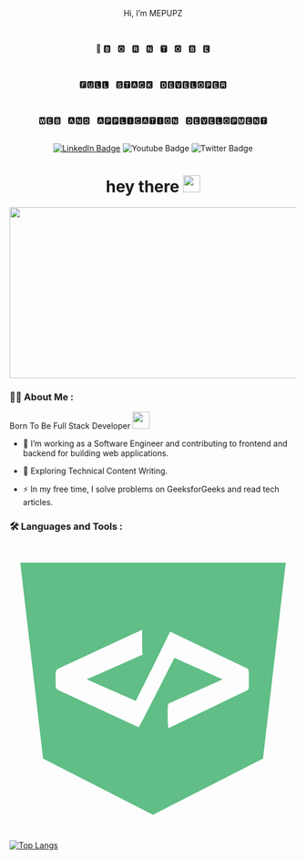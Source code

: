 <link rel="stylesheet" href="devicon.min.css">

<p align="center">Hi, I’m MEPUPZ</p></br/>
<p align="center">👀 🅱 &nbsp;&nbsp;🅾 &nbsp;&nbsp;🆁 &nbsp;&nbsp;🅽 &nbsp;&nbsp;🆃 &nbsp;&nbsp;🅾 &nbsp;&nbsp;🅱 &nbsp;&nbsp;🅴</p></br/>
<p align="center">🅵🆄🅻🅻 &nbsp; 🆂🆃🅰🅲🅺 &nbsp; 🅳🅴🆅🅴🅻🅾🅿🅴🆁</p></br/>
<p align="center">🆆🅴🅱 &nbsp; 🅰🅽🅳 &nbsp; 🅰🅿🅿🅻🅸🅲🅰🆃🅸🅾🅽 &nbsp; 🅳🅴🆅🅴🅻🅾🅿🅼🅴🅽🆃</p></br/>
<!-- <p align="center">I’m looking to collaborate on 🆆 &nbsp; 🅾 &nbsp; 🅽 &nbsp; 🅶 &nbsp; 🅽 &nbsp; 🅰 &nbsp; 🅸</p></br/> -->

<!-- <a href="www.linkedin.com/in/mepupzzx" target="_blank">
  <img src="https://img.shields.io/badge/LinkedIn-blue?logo=linkedin&logoColor=white" />
 </a>
 <br/> -->
 
 <div id="badges" align="center">
  <a href="www.linkedin.com/in/mepupzzx" target="_blank"><img src="https://img.shields.io/badge/LinkedIn-blue?style=for-the-badge&logo=linkedin&logoColor=white" alt="LinkedIn Badge"/></a>
  <img src="https://img.shields.io/badge/YouTube-red?style=for-the-badge&logo=youtube&logoColor=white" alt="Youtube Badge"/>
  <img src="https://img.shields.io/badge/Twitter-blue?style=for-the-badge&logo=twitter&logoColor=white" alt="Twitter Badge"/>
</div>

<h1 align="center">
  hey there
  <img src="https://media.giphy.com/media/hvRJCLFzcasrR4ia7z/giphy.gif" width="30px"/>
</h1>

<div align="center">
  <img src="https://media.giphy.com/media/dWesBcTLavkZuG35MI/giphy.gif" width="600" height="300"/>
</div>

### :woman_technologist: About Me :

Born To Be Full Stack Developer <img src="https://media.giphy.com/media/WUlplcMpOCEmTGBtBW/giphy.gif" width="30">

- :telescope: I’m working as a Software Engineer and contributing to frontend and backend for building web applications.

- :seedling: Exploring Technical Content Writing.

- :zap: In my free time, I solve problems on GeeksforGeeks and read tech articles.

### :hammer_and_wrench: Languages and Tools :
<svg id="Devicon" class='devicon-devicon-plain' xmlns="http://www.w3.org/2000/svg" viewBox="0 0 128 128"><path id="plain" fill="#60be86" d="M64,7.83H4.77L14.95,95.13l49,25,.06,0,49.07-25L123.23,7.83Zm42.77,54.86c0,.88,0,1.67-.77,2L73.25,80.44l-2.42,1.13-.27-3.15V72.23l.24-1.57,1.09-.47L95.07,59.81l-21.54-9.6L64.35,68.34,58.9,78.87l-1.22,2.27-2.05-.9L22,64.71a2.42,2.42,0,0,1-1.45-2V56.91a2.39,2.39,0,0,1,1.42-2l34-15.73,3.21-1.44v9.66l.24,1.34-1.56.7L34.45,59.79,56.3,69.42l8.05-16,6.21-12.65,1.13-2.28,1.81.91L106,54.89c.73.35.76,1.14.76,2Z"/></svg>



<!-- [![Top Langs](https://github-readme-stats.vercel.app/api/top-langs/?username=Pupppppxz)](https://github.com/anuraghazra/github-readme-stats) -->

[![Top Langs](https://github-readme-stats.vercel.app/api/top-langs/?username=Pupppppxz&layout=compact&theme=vision-friendly-dark)](https://github.com/anuraghazra/github-readme-stats)

<!---
Pupppppxz/Pupppppxz is a ✨ special ✨ repository because its `README.md` (this file) appears on your GitHub profile.
You can click the Preview link to take a look at your changes.
--->
